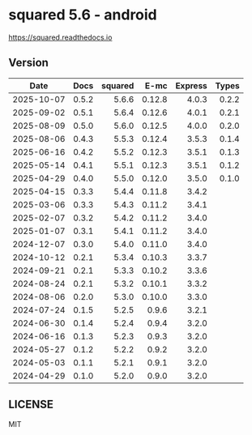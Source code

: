 # squared 5.6 - android

https://squared.readthedocs.io

## Version

| Date       | Docs   | squared |    E-mc | Express |  Types |
| :--------: | -----: | ------: | ------: | ------: | ------:|
| 2025-10-07 |  0.5.2 |   5.6.6 |  0.12.8 |   4.0.3 |  0.2.2 |
| 2025-09-02 |  0.5.1 |   5.6.4 |  0.12.6 |   4.0.1 |  0.2.1 |
| 2025-08-09 |  0.5.0 |   5.6.0 |  0.12.5 |   4.0.0 |  0.2.0 |
| 2025-08-06 |  0.4.3 |   5.5.3 |  0.12.4 |   3.5.3 |  0.1.4 |
| 2025-06-16 |  0.4.2 |   5.5.2 |  0.12.3 |   3.5.1 |  0.1.3 |
| 2025-05-14 |  0.4.1 |   5.5.1 |  0.12.3 |   3.5.1 |  0.1.2 |
| 2025-04-29 |  0.4.0 |   5.5.0 |  0.12.0 |   3.5.0 |  0.1.0 |
| 2025-04-15 |  0.3.3 |   5.4.4 |  0.11.8 |   3.4.2 |        |
| 2025-03-06 |  0.3.3 |   5.4.3 |  0.11.2 |   3.4.1 |        |
| 2025-02-07 |  0.3.2 |   5.4.2 |  0.11.2 |   3.4.0 |        |
| 2025-01-07 |  0.3.1 |   5.4.1 |  0.11.2 |   3.4.0 |        |
| 2024-12-07 |  0.3.0 |   5.4.0 |  0.11.0 |   3.4.0 |        |
| 2024-10-12 |  0.2.1 |   5.3.4 |  0.10.3 |   3.3.7 |        |
| 2024-09-21 |  0.2.1 |   5.3.3 |  0.10.2 |   3.3.6 |        |
| 2024-08-24 |  0.2.1 |   5.3.2 |  0.10.1 |   3.3.2 |        |
| 2024-08-06 |  0.2.0 |   5.3.0 |  0.10.0 |   3.3.0 |        |
| 2024-07-24 |  0.1.5 |   5.2.5 |   0.9.6 |   3.2.1 |        |
| 2024-06-30 |  0.1.4 |   5.2.4 |   0.9.4 |   3.2.0 |        |
| 2024-06-16 |  0.1.3 |   5.2.3 |   0.9.3 |   3.2.0 |        |
| 2024-05-27 |  0.1.2 |   5.2.2 |   0.9.2 |   3.2.0 |        |
| 2024-05-03 |  0.1.1 |   5.2.1 |   0.9.1 |   3.2.0 |        |
| 2024-04-29 |  0.1.0 |   5.2.0 |   0.9.0 |   3.2.0 |        |

## LICENSE

MIT